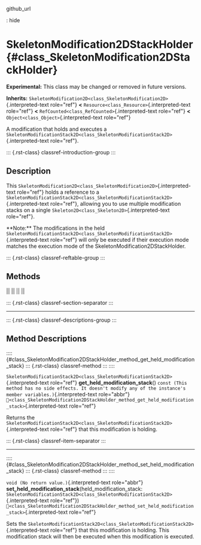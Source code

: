 github_url

:   hide

# SkeletonModification2DStackHolder {#class_SkeletonModification2DStackHolder}

**Experimental:** This class may be changed or removed in future
versions.

**Inherits:**
`SkeletonModification2D<class_SkeletonModification2D>`{.interpreted-text
role="ref"} **\<** `Resource<class_Resource>`{.interpreted-text
role="ref"} **\<** `RefCounted<class_RefCounted>`{.interpreted-text
role="ref"} **\<** `Object<class_Object>`{.interpreted-text role="ref"}

A modification that holds and executes a
`SkeletonModificationStack2D<class_SkeletonModificationStack2D>`{.interpreted-text
role="ref"}.

::: {.rst-class}
classref-introduction-group
:::

## Description

This
`SkeletonModification2D<class_SkeletonModification2D>`{.interpreted-text
role="ref"} holds a reference to a
`SkeletonModificationStack2D<class_SkeletonModificationStack2D>`{.interpreted-text
role="ref"}, allowing you to use multiple modification stacks on a
single `Skeleton2D<class_Skeleton2D>`{.interpreted-text role="ref"}.

\*\*Note:\*\* The modifications in the held
`SkeletonModificationStack2D<class_SkeletonModificationStack2D>`{.interpreted-text
role="ref"} will only be executed if their execution mode matches the
execution mode of the SkeletonModification2DStackHolder.

::: {.rst-class}
classref-reftable-group
:::

## Methods

||
||
||
||

::: {.rst-class}
classref-section-separator
:::

------------------------------------------------------------------------

::: {.rst-class}
classref-descriptions-group
:::

## Method Descriptions

:::: {#class_SkeletonModification2DStackHolder_method_get_held_modification_stack}
::: {.rst-class}
classref-method
:::
::::

`SkeletonModificationStack2D<class_SkeletonModificationStack2D>`{.interpreted-text
role="ref"} **get_held_modification_stack**()
`const (This method has no side effects. It doesn't modify any of the instance's member variables.)`{.interpreted-text
role="abbr"}
`🔗<class_SkeletonModification2DStackHolder_method_get_held_modification_stack>`{.interpreted-text
role="ref"}

Returns the
`SkeletonModificationStack2D<class_SkeletonModificationStack2D>`{.interpreted-text
role="ref"} that this modification is holding.

::: {.rst-class}
classref-item-separator
:::

------------------------------------------------------------------------

:::: {#class_SkeletonModification2DStackHolder_method_set_held_modification_stack}
::: {.rst-class}
classref-method
:::
::::

`void (No return value.)`{.interpreted-text role="abbr"}
**set_held_modification_stack**(held_modification_stack:
`SkeletonModificationStack2D<class_SkeletonModificationStack2D>`{.interpreted-text
role="ref"})
`🔗<class_SkeletonModification2DStackHolder_method_set_held_modification_stack>`{.interpreted-text
role="ref"}

Sets the
`SkeletonModificationStack2D<class_SkeletonModificationStack2D>`{.interpreted-text
role="ref"} that this modification is holding. This modification stack
will then be executed when this modification is executed.
